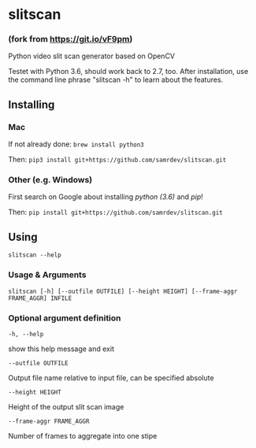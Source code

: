 # slitscan
### (fork from https://git.io/vF9pm)
Python video slit scan generator based on OpenCV

Testet with Python 3.6, should work back to 2.7, too. After installation, use the command line phrase "slitscan -h" to learn about the features.

## Installing
### Mac
If not already done: `brew install python3`

Then: `pip3 install git+https://github.com/samrdev/slitscan.git`

### Other (e.g. Windows)

First search on Google about installing _python (3.6)_ and _pip_!

Then: `pip install git+https://github.com/samrdev/slitscan.git`

## Using
    slitscan --help

### Usage & Arguments
    slitscan [-h] [--outfile OUTFILE] [--height HEIGHT] [--frame-aggr FRAME_AGGR] INFILE

### Optional argument definition

    -h, --help

show this help message and exit


    --outfile OUTFILE

Output file name relative to input file, can be specified absolute


    --height HEIGHT

Height of the output slit scan image


    --frame-aggr FRAME_AGGR

Number of frames to aggregate into one stipe

